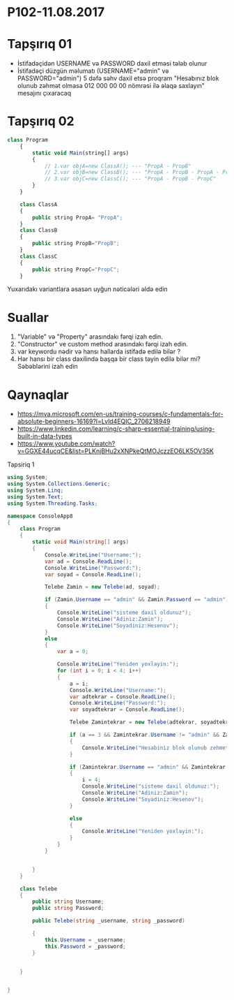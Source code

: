 # P102-11.08.2017

# Tapşırıq 01

- İstifadəçidən USERNAME və PASSWORD daxil etməsi tələb olunur
- İstifadəçi düzgün məlumatı (USERNAME="admin" və PASSWORD="admin") 5 dəfə səhv daxil etsə proqram "Hesabınız blok olunub zəhmət olmasa 012 000 00 00 nömrəsi ilə əlaqə saxlayın" mesajını çıxaracaq

# Tapşırıq 02
```javascript
class Program
    {
        static void Main(string[] args)
        {
            // 1.var objA=new ClassA(); --- "PropA - PropB"
            // 2.var objB=new ClassB(); --- "PropA - PropB - PropA - PropC "
            // 3.var objC=new ClassC(); --- "PropA - PropB - PropC"
        }
    }

    class ClassA
    {
        public string PropA= "PropA";
    }
    class ClassB
    {
        public string PropB="PropB";
    }
    class ClassC
    {
        public string PropC="PropC";
    }
```
Yuxarıdakı variantlara əsasən uyğun nəticələri əldə edin

# Suallar 

1. "Variable" və "Property" arasındakı fərqi izah edin.
2. "Constructor" ve custom method arasındakı fərqi izah edin.
3. var keywordu nədir və hansı hallarda istifadə edilə bilər ?
4. Hər hansı bir class daxilində başqa bir class təyin edilə bilər mi? Səbəblərini izah edin

# Qaynaqlar

- https://mva.microsoft.com/en-us/training-courses/c-fundamentals-for-absolute-beginners-16169?l=Lvld4EQIC_2706218949
- https://www.linkedin.com/learning/c-sharp-essential-training/using-built-in-data-types
- https://www.youtube.com/watch?v=GGXE44ucqCE&list=PLKnjBHu2xXNPkeQtMOJczzEO6LK5OV35K





Tapsiriq 1 
```c#
using System;
using System.Collections.Generic;
using System.Linq;
using System.Text;
using System.Threading.Tasks;

namespace ConsoleApp8
{
    class Program
    {
        static void Main(string[] args)
        {
            Console.WriteLine("Username:");
            var ad = Console.ReadLine();
            Console.WriteLine("Password:");
            var soyad = Console.ReadLine();

            Telebe Zamin = new Telebe(ad, soyad);

            if (Zamin.Username == "admin" && Zamin.Password == "admin")
            {
                Console.WriteLine("sisteme daxil oldunuz");
                Console.WriteLine("Adiniz:Zamin");
                Console.WriteLine("Soyadiniz:Hesenov");
            }
            else
            {
                var a = 0;

                Console.WriteLine("Yeniden yoxlayin:");
                for (int i = 0; i < 4; i++)
                {
                    a = i;
                    Console.WriteLine("Username:");
                    var adtekrar = Console.ReadLine();
                    Console.WriteLine("Password:");
                    var soyadtekrar = Console.ReadLine();

                    Telebe Zamintekrar = new Telebe(adtekrar, soyadtekrar);

                    if (a == 3 && Zamintekrar.Username != "admin" && Zamintekrar.Password != "admin")
                    {
                        Console.WriteLine("Hesabiniz blok olunub zehmet olmasa 012 000 00 00 nomresi ile elaqe saxlayin");
                    }

                    if (Zamintekrar.Username == "admin" && Zamintekrar.Password == "admin")
                    {
                        i = 4;
                        Console.WriteLine("sisteme daxil oldunuz:");
                        Console.WriteLine("Adiniz:Zamin");
                        Console.WriteLine("Soyadiniz:Hesenov");
                    }

                    else
                    {
                        Console.WriteLine("Yeniden yoxlayin:");
                    }
                }
            }


        }
    }

    class Telebe
    {
        public string Username;
        public string Password;

        public Telebe(string _username, string _password)

        {
            this.Username = _username;
            this.Password = _password;
        }


    }


}
```

